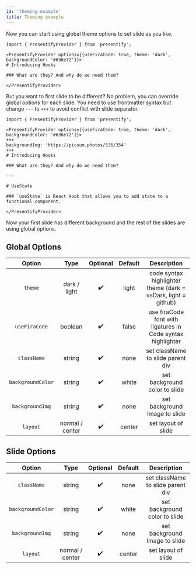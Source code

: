 ```yaml
---
id: 'theming-example'
title: Theming example
---
```


Now you can start using global theme options to set slide as you like.

```mdx
import { PresentifyProvider } from 'presentify';

<PresentifyProvider options={{useFiraCode: true, theme: 'dark', backgroundColor: '#636e72'}}>
# Introducing Hooks

### What are they? And why do we need them?

</PresentifyProvider>
```

But you want to first slide to be different? No problem, you can override global options for each slide. You need to use frontmatter syntax but change `---` to `+++` to avoid conflict with slide separator.

```mdx
import { PresentifyProvider } from 'presentify';

<PresentifyProvider options={{useFiraCode: true, theme: 'dark', backgroundColor: '#636e72'}}>
+++
backgroundImg: 'https://picsum.photos/536/354'
+++
# Introducing Hooks

### What are they? And why do we need them?

---

# UseState

### `useState` is React Hook that allows you to add state to a functional component.

</PresentifyProvider>
```

Now your first slide has different background and the rest of the slides are using global options.

## Global Options

|      Option       |      Type       |      Optional      | Default |                          Description                          |
| :---------------: | :-------------: | :----------------: | :-----: | :-----------------------------------------------------------: |
|      `theme`      |  dark / light   | :heavy_check_mark: |  light  | code syntax highlighter theme (dark = vsDark, light = github) |
|   `useFiraCode`   |     boolean     | :heavy_check_mark: |  false  |  use firaCode font with ligatures in Code syntax highlighter  |
|    `className`    |     string      | :heavy_check_mark: |  none   |               set className to slide parent div               |
| `backgroundColor` |     string      | :heavy_check_mark: |  white  |                 set background color to slide                 |
|  `backgroundImg`  |     string      | :heavy_check_mark: |  none   |                 set background Image to slide                 |
|     `layout`      | normal / center | :heavy_check_mark: | center  |                      set layout of slide                      |

## Slide Options

|      Option       |      Type       |      Optional      | Default |            Description            |
| :---------------: | :-------------: | :----------------: | :-----: | :-------------------------------: |
|    `className`    |     string      | :heavy_check_mark: |  none   | set className to slide parent div |
| `backgroundColor` |     string      | :heavy_check_mark: |  white  |   set background color to slide   |
|  `backgroundImg`  |     string      | :heavy_check_mark: |  none   |   set background Image to slide   |
|     `layout`      | normal / center | :heavy_check_mark: | center  |        set layout of slide        |
